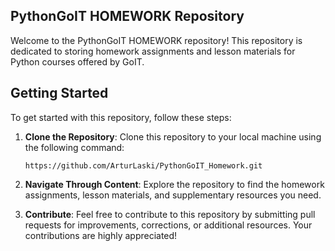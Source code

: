 ## PythonGoIT HOMEWORK Repository

Welcome to the PythonGoIT HOMEWORK repository! This repository is dedicated to storing homework assignments and lesson materials for Python courses offered by GoIT.

## Getting Started

To get started with this repository, follow these steps:

1. **Clone the Repository**: Clone this repository to your local machine using the following command:

   ```
   https://github.com/ArturLaski/PythonGoIT_Homework.git
   ```

3. **Navigate Through Content**: Explore the repository to find the homework assignments, lesson materials, and supplementary resources you need. 

4. **Contribute**: Feel free to contribute to this repository by submitting pull requests for improvements, corrections, or additional resources. Your contributions are highly appreciated!

